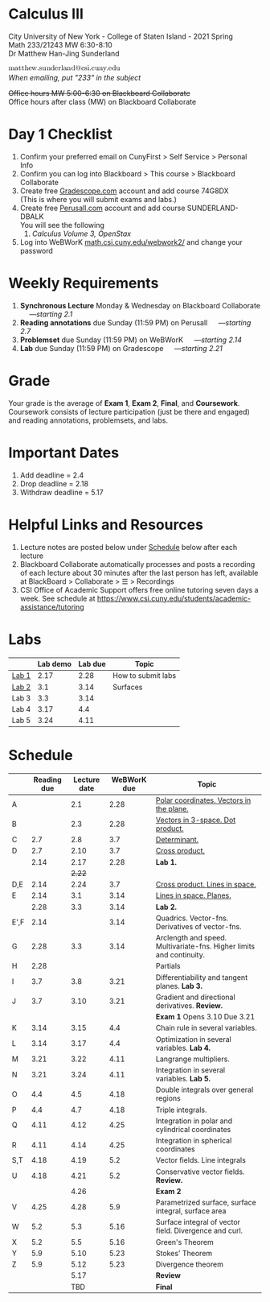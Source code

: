 # Calculus III
City University of New York - College of Staten Island - 2021 Spring  
Math 233/21243 MW 6:30-8:10  
Dr Matthew Han-Jing Sunderland  

![other](../object3.png)  
_When emailing, put "233" in the subject_

~~Office hours MW 5:00-6:30 on Blackboard Collaborate~~  
Office hours after class (MW) on Blackboard Collaborate

# Day 1 Checklist
1. Confirm your preferred email on CunyFirst > Self Service > Personal Info
1. Confirm you can log into Blackboard > This course > Blackboard Collaborate
1. Create free [Gradescope.com](https://www.gradescope.com) account and add course 74G8DX  
   (This is where you will submit exams and labs.)  
1. Create free [Perusall.com](https://www.perusall.com) account and add course SUNDERLAND-DBALK  
   You will see the following
   1. *Calculus Volume 3, OpenStax*
1. Log into WeBWorK [math.csi.cuny.edu/webwork2/](https://www.math.csi.cuny.edu/webwork2/Math233_21243_Sunderland_S21/) and change your password  

# Weekly Requirements
1. **Synchronous Lecture** Monday & Wednesday on Blackboard Collaborate &emsp; —*starting 2.1*
1. **Reading annotations** due Sunday (11:59 PM) on Perusall &emsp; —*starting 2.7*
1. **Problemset** due Sunday (11:59 PM) on WeBWorK &emsp; —*starting 2.14*
1. **Lab** due Sunday (11:59 PM) on Gradescope &emsp; —*starting 2.21*

# Grade
Your grade is the average of **Exam 1**, **Exam 2**, **Final**, and **Coursework**.  
Coursework consists of lecture participation (just be there and engaged) and reading annotations, problemsets, and labs.

# Important Dates
1. Add deadline = 2.4
1. Drop deadline = 2.18
1. Withdraw deadline = 5.17

# Helpful Links and Resources
1. Lecture notes are posted below under [Schedule](#schedule) below after each lecture
1. Blackboard Collaborate automatically processes and posts a recording of each lecture about 30 minutes after the last person has left, available at BlackBoard > Collaborate > ☰ > Recordings
1. CSI Office of Academic Support offers free online tutoring seven days a week. See schedule at https://www.csi.cuny.edu/students/academic-assistance/tutoring

# Labs
| | Lab demo | Lab due | Topic |
| - | ---- | ---- | - |
| [Lab 1](https://mybinder.org/v2/gh/mattsunderland/csi21S/HEAD?filepath=233%2Flabs%2Flab1.ipynb) | 2.17 | 2.28 | How to submit labs |
| [Lab 2](https://mybinder.org/v2/gh/mattsunderland/csi21S/HEAD?filepath=233%2Flabs%2Flab2.ipynb) | 3.1  | 3.14 | Surfaces |
| Lab 3 | 3.3  | 3.14 |
| Lab 4 | 3.17 | 4.4  |
| Lab 5 | 3.24 | 4.11 |

# Schedule
| | Reading due | Lecture date | WeBWorK due | Topic |
| --- | ---- | ---- | ---- | - |
| A   |      | 2.1  | 2.28 | [Polar coordinates. Vectors in the plane.](../notes/notes3a.pdf) |
| B   |      | 2.3  | 2.28 | [Vectors in 3-space. Dot product.](../notes/notes3b.pdf) |
| C   | 2.7  | 2.8  | 3.7  | [Determinant.](../notes/notes3bc.pdf) |
| D   | 2.7  | 2.10 | 3.7  | [Cross product.](../notes/notes3cd.pdf) |
|     | 2.14 | 2.17 | 2.28 | **Lab 1.**   |
|     |      | ~~2.22~~ |  |
| D,E | 2.14 | 2.24 | 3.7  | [Cross product. Lines in space.](../notes/notes3de.pdf) |
| E   | 2.14 | 3.1  | 3.14 | [Lines in space. Planes.](../notes/notes3e.pdf) |
|     | 2.28 | 3.3  | 3.14 | **Lab 2.** |
| E',F| 2.14 |      | 3.14 | Quadrics. Vector-fns. Derivatives of vector-fns. |
| G   | 2.28 | 3.3  | 3.14 | Arclength and speed. Multivariate-fns. Higher limits and continuity. |
| H   | 2.28 |      |      | Partials |
| I   | 3.7  | 3.8  | 3.21 | Differentiability and tangent planes. **Lab 3.** |
| J   | 3.7  | 3.10 | 3.21 | Gradient and directional derivatives. **Review.** |
|     |      |      |      | **Exam 1** Opens 3.10 Due 3.21 |
| K   | 3.14 | 3.15 | 4.4  | Chain rule in several variables. |
| L   | 3.14 | 3.17 | 4.4  | Optimization in several variables. **Lab 4.** |
| M   | 3.21 | 3.22 | 4.11 | Langrange multipliers. |
| N   | 3.21 | 3.24 | 4.11 | Integration in several variables. **Lab 5.** |
| O   | 4.4  | 4.5  | 4.18 | Double integrals over general regions |
| P   | 4.4  | 4.7  | 4.18 | Triple integrals. |
| Q   | 4.11 | 4.12 | 4.25 | Integration in polar and cylindrical coordinates |
| R   | 4.11 | 4.14 | 4.25 | Integration in spherical coordinates
| S,T | 4.18 | 4.19 | 5.2  | Vector fields. Line integrals |
| U   | 4.18 | 4.21 | 5.2  | Conservative vector fields. **Review.** |
|     |      | 4.26 |      | **Exam 2** |
| V   | 4.25 | 4.28 | 5.9  | Parametrized surface, surface integral, surface area |
| W   | 5.2  | 5.3  | 5.16 | Surface integral of vector field. Divergence and curl. |
| X   | 5.2  | 5.5  | 5.16 | Green's Theorem |
| Y   | 5.9  | 5.10 | 5.23 | Stokes' Theorem |
| Z   | 5.9  | 5.12 | 5.23 | Divergence theorem |
|     |      | 5.17 |      | **Review** |
|     |      | TBD  |      | **Final**  |

